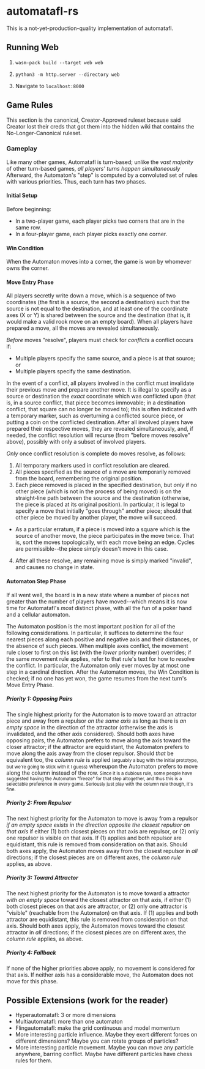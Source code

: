 # automatafl-rs

This is a not-yet-production-quality implementation of automatafl.

## Running Web

1. `wasm-pack build --target web web`

2. `python3 -m http.server --directory web`

3. Navigate to `localhost:8000`

## Game Rules

This section is the canonical, Creator-Approved ruleset because said Creator lost their creds that got them into the hidden wiki that contains the No-Longer-Canonical ruleset. 

### Gameplay

Like many other games, Automatafl is turn-based; unlike the *vast majority* of other turn-based games, *all players' turns happen simultaneously* Afterward, the Automaton's "step" is computed by a convoluted set of rules with various priorities. Thus, each turn has two phases.

#### Initial Setup

Before beginning:

* In a two-player game, each player picks two corners that are in the same row.
* In a four-player game, each player picks exactly one corner.

#### Win Condition

When the Automaton moves into a corner, the game is won by whomever owns the corner. 

#### Move Entry Phase

All players secretly write down a move, which is a sequence of two coordinates (the first is a source, the second a destination) such that the source is not equal to the destination, and at least one of the coordinate axes (X or Y) is shared between the source and the destination (that is, it would make a valid rook move on an empty board). When all players have prepared a move, all the moves are revealed simultaneously.

*Before* moves "resolve", players must check for *conflicts*  a conflict occurs if:

* Multiple players specify the same source, and a piece is at that source; or
* Multiple players specify the same destination.

In the event of a conflict, all players involved in the conflict must invalidate their previous move and prepare another move. It is illegal to specify as a source or destination the *exact* coordinate which was conflicted upon (that is, in a source conflict, that piece becomes immovable; in a destination conflict, that square can no longer be moved to); this is often indicated with a temporary marker, such as overturning a conflicted source piece, or putting a coin on the conflicted destination. After all involved players have prepared their respective moves, they are revealed simultaneously, and, if needed, the conflict resolution will recurse (from "before moves resolve" above), possibly with only a subset of involved players.

*Only* once conflict resolution is complete do moves resolve, as follows:

1. All temporary markers used in conflict resolution are cleared.
2. All pieces specified as the source of a move are temporarily removed from the board, remembering the original position.
3. Each piece removed is placed in the specified destination, but *only* if no other piece (which is not in the process of being moved) is on the straight-line path between the source and the destination (otherwise, the piece is placed at its original position). In particular, it is legal to specify a move that initially "goes through" another piece; should that other piece be moved by another player, the move will succeed.
  * As a particular erratum, if a piece is moved into a square which is the source of another move, the piece participates in the move twice. That is, sort the moves topologically, with each move being an edge. Cycles are permissible--the piece simply doesn't move in this case.
4. After all these resolve, any remaining move is simply marked "invalid", and causes no change in state.

#### Automaton Step Phase

If all went well, the board is in a new state where a number of pieces not greater than the number of players have moved--which means it is now time for Automatafl's *most* distinct phase, with all the fun of a poker hand and a cellular automaton.

The Automaton position is the most important position for all of the following considerations. In particular, it suffices to determine the four nearest pieces along each positive and negative axis and their distances, or the absence of such pieces. When multiple axes conflict, the movement rule closer to first on this list (with the *lower* priority number) overrides; if the same movement rule applies, refer to that rule's text for how to resolve the conflict. In particular, the Automaton only ever moves by at most one step in a cardinal direction. After the Automaton moves, the Win Condition is checked; if no one has yet won, the game resumes from the next turn's Move Entry Phase.

##### Priority 1: Opposing Pairs

The single highest priority for the Automaton is to move toward an attractor piece and away from a repulsor *on the same axis* as long as there is *an empty space* in the direction of the attractor (otherwise the axis is invalidated, and the other axis considered). Should both axes have opposing pairs, the Automaton prefers to move along the axis toward the closer attractor; if the attractor are equidistant, the Automaton prefers to move along the axis away from the closer repulsor. Should *that* be equivalent too, the *column rule* is applied <small>(arguably a bug with the initial prototype, but we're going to stick with it I guess)</small> whereupon the Automaton prefers to move along the column instead of the row. <small>Since it is a dubious rule, some people have suggested having the Automaton "freeze" for that step altogether, and thus this is a selectable preference in every game. Seriously just play with the column rule though, it's fine.</small>

##### Priority 2: From Repulsor

The next highest priority for the Automaton to move is away from a repulsor *if an empty space exists in the direction opposite the closest repulsor on that axis* if either (1) both closest pieces on that axis are repulsor, or (2) only one repulsor is visible on that axis. If (1) applies and both repulsor are equidistant, this rule is removed from consideration on that axis. Should both axes apply, the Automaton moves away from the closest repulsor in *all* directions; if the closest pieces are on different axes, the *column rule* applies, as above.

##### Priority 3: Toward Attractor

The next highest priority for the Automaton is to move toward a attractor *with an empty space* toward the closest attractor on that axis, if either (1) both closest pieces on that axis are attractor, or (2) only one attractor is "visible" (reachable from the Automaton) on that axis. If (1) applies and both attractor are equidistant, this rule is removed from consideration on that axis. Should both axes apply, the Automaton moves toward the closest attractor in *all* directions; if the closest pieces are on different axes, the *column rule* applies, as above.

##### Priority 4: Fallback

If none of the higher priorities above apply, no movement is considered for that axis. If neither axis has a considerable move, the Automaton does not move for this phase.

## Possible Extensions (work for the reader)

- Hyperautomatafl: 3 or more dimensions
- Multiautomatafl: more than one automaton
- Flingautomatafl: make the grid continuous and model momentum
- More interesting particle influence. Maybe they exert different forces on different dimensions? Maybe you can rotate groups of particles?
- More interesting particle movement. Maybe you can move any particle anywhere, barring conflict. Maybe have different particles have chess rules for them.
